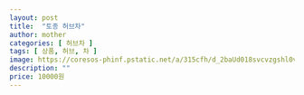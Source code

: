 ```yaml
---
layout: post
title:  "토종 허브차"
author: mother
categories: [ 허브차 ]
tags: [ 상품, 허브, 차 ]
image: https://coresos-phinf.pstatic.net/a/315cfh/d_2baUd018svcvzgshl0vwlvs_srh9k9.jpg?type=e1920_std
description: ""
price: 10000원
---
```


